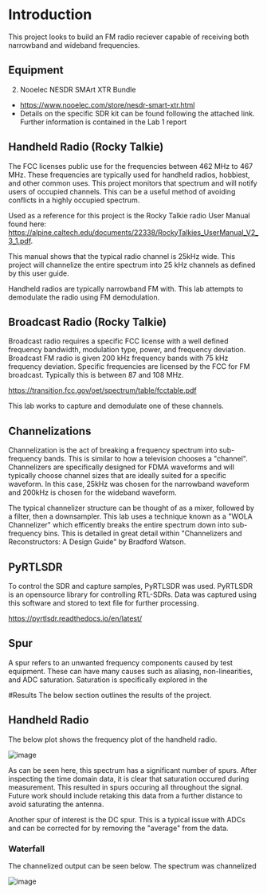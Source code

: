 # Introduction
This project looks to build an FM radio reciever capable of receiving both narrowband and wideband frequencies.

## Equipment
2. Nooelec NESDR SMArt XTR Bundle
 - https://www.nooelec.com/store/nesdr-smart-xtr.html
  - Details on the specific SDR kit can be found following the attached link. Further information is contained in the Lab 1 report

## Handheld Radio (Rocky Talkie)
The FCC licenses public use for the frequencies between 462 MHz to 467 MHz. 
These frequencies are typically used for handheld radios, hobbiest, and other 
common uses. This project monitors that spectrum and will notify users of 
occupied channels. This can be a useful method of avoiding conflicts in a 
highly occupied spectrum.

Used as a reference for this project is the Rocky Talkie radio User Manual 
found here: 
https://alpine.caltech.edu/documents/22338/RockyTalkies_UserManual_V2_3_1.pdf.

This manual shows that the typical radio channel is 25kHz wide. This project
will channelize the entire spectrum into 25 kHz channels as defined by this
user guide. 

Handheld radios are typically narrowband FM with. This lab attempts to demodulate the radio using FM demodulation.

## Broadcast Radio (Rocky Talkie)
Broadcast radio requires a specific FCC license with a well defined frequency bandwidth, modulation type, power, and frequency deviation. Broadcast FM radio is given 200 kHz frequency bands with 75 kHz frequency deviation. Specific frequencies are licensed by the FCC for FM broadcast. Typically this is between 87 and 108 MHz.

https://transition.fcc.gov/oet/spectrum/table/fcctable.pdf

This lab works to capture and demodulate one of these channels.

## Channelizations
Channelization is the act of breaking a frequency spectrum into sub-frequency bands. This is similar to how a television chooses a "channel". Channelizers are specifically designed for FDMA waveforms and will typically choose channel sizes that are ideally suited for a specific waveform. In this case, 25kHz was chosen for the narrowband waveform and 200kHz is chosen for the wideband waveform.

The typical channelizer structure can be thought of as a mixer, followed by a filter, then a downsampler. This lab uses a technique known as a "WOLA Channelizer" which efficently breaks the entire spectrum down into sub-frequency bins. This is detailed in great detail within "Channelizers and Reconstructors: A Design Guide" by Bradford Watson.

## PyRTLSDR
To control the SDR and capture samples, PyRTLSDR was used. PyRTLSDR is an opensource library for controlling RTL-SDRs. Data was captured using this software and stored to text file for further processing. 

https://pyrtlsdr.readthedocs.io/en/latest/

## Spur
A spur refers to an unwanted frequency components caused by test equipment. These can have many causes such as aliasing, non-linearities, and ADC saturation. Saturation is specifically explored in the 

#Results
The below section outlines the results of the project.

## Handheld Radio
The below plot shows the frequency plot of the handheld radio.

![image](https://github.com/Ryankearns9/DigComm_final/blob/main/imgs/RationalResampler.PNG)

As can be seen here, this spectrum has a significant number of spurs. After inspecting the time domain data, it is clear that saturation occured during measurement. This resulted in spurs occuring all throughout the signal. Future work should include retaking this data from a further distance to avoid saturating the antenna.

Another spur of interest is the DC spur. This is a typical issue with ADCs and can be corrected for by removing the "average" from the data.

### Waterfall
The channelized output can be seen below. The spectrum was channelized 

![image](https://github.com/Ryankearns9/DigComm_final/blob/main/imgs/RationalResampler.PNG)
